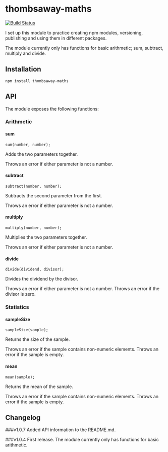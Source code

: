 # thombsaway-maths
[![Build Status](https://travis-ci.org/Thomas-Elder/hobby.node.maths.svg?branch=master)](https://travis-ci.org/Thomas-Elder/hobby.node.maths)

I set up this module to practice creating npm modules, versioning, publishing and using them in different packages. 

The module currently only has functions for basic arithmetic; sum, subtract, multiply and divide.

## Installation
`npm install thombsaway-maths`

## API
The module exposes the following functions:

### Arithmetic
#### sum
`sum(number, number);`

Adds the two parameters together.

Throws an error if either parameter is not a number.

#### subtract
`subtract(number, number);`

Subtracts the second parameter from the first.

Throws an error if either parameter is not a number.

#### multiply
`multiply(number, number);`

Multiplies the two parameters together.

Throws an error if either parameter is not a number.

#### divide
`divide(dividend, divisor);`

Divides the dividend by the divisor. 

Throws an error if either parameter is not a number.
Throws an error if the divisor is zero. 

### Statistics
#### sampleSize
`sampleSize(sample);`

Returns the size of the sample. 

Throws an error if the sample contains non-numeric elements.
Throws an error if the sample is empty.

#### mean
`mean(sample);`

Returns the mean of the sample.

Throws an error if the sample contains non-numeric elements.
Throws an error if the sample is empty.

## Changelog
###v1.0.7
Added API information to the README.md.

###v1.0.4
First release. The module currently only has functions for basic arithmetic.